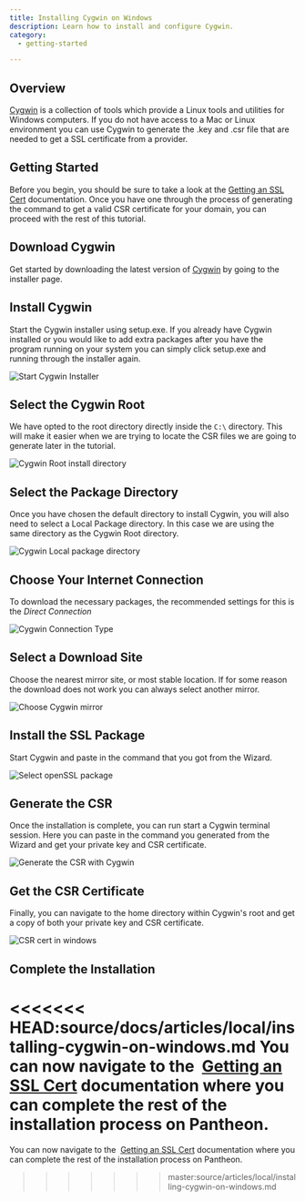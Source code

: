 ```yaml
---
title: Installing Cygwin on Windows
description: Learn how to install and configure Cygwin.
category:
  - getting-started

---
```


## Overview

[Cygwin](http://cygwin.com/install.html) is a collection of tools which provide a Linux tools and utilities for Windows computers. If you do not have access to a Mac or Linux environment you can use Cygwin to generate the .key and .csr file that are needed to get a SSL certificate from a provider.

## Getting Started
Before you begin, you should be sure to take a look at the [Getting an SSL Cert](/docs/articles/sites/domains/adding-a-ssl-certificate-for-secure-https-communication) documentation. Once you have one through the process of generating the command to get a valid CSR certificate for your domain, you can proceed with the rest of this tutorial.

## Download Cygwin
Get started by downloading the latest version of [Cygwin](http://cygwin.com/install.html) by going to the installer page.

## Install Cygwin
Start the Cygwin installer using setup.exe. If you already have Cygwin installed or you would like to add extra packages after you have the program running on your system you can simply click setup.exe and running through the installer again.

 ![Start Cygwin Installer](https://pantheon-systems.desk.com/customer/portal/attachments/40750)  

## Select the Cygwin Root
We have opted to the root directory directly inside the `C:\` directory. This will make it easier when we are trying to locate the CSR files we are going to generate later in the tutorial.

 ![Cygwin Root install directory](https://pantheon-systems.desk.com/customer/portal/attachments/40751)  

## Select the Package Directory
Once you have chosen the default directory to install Cygwin, you will also need to select a Local Package directory. In this case we are using the same directory as the Cygwin Root directory.



 ![Cygwin Local package directory](https://pantheon-systems.desk.com/customer/portal/attachments/40752)

## Choose Your Internet Connection
To download the necessary packages, the recommended settings for this is the _Direct Connection_


 ![Cygwin Connection Type](https://pantheon-systems.desk.com/customer/portal/attachments/40753)  

## Select a Download Site
Choose the nearest mirror site, or most stable location. If for some reason the download does not work you can always select another mirror.


 ![Choose Cygwin mirror](https://pantheon-systems.desk.com/customer/portal/attachments/40755)  

## Install the SSL Package
Start Cygwin and paste in the command that you got from the Wizard.

 ![Select openSSL package](https://pantheon-systems.desk.com/customer/portal/attachments/40768)  

## Generate the CSR
Once the installation is complete, you can run start a Cygwin terminal session. Here you can paste in the command you generated from the Wizard and get your private key and CSR certificate.

 ![Generate the CSR with Cygwin](https://pantheon-systems.desk.com/customer/portal/attachments/40769)

## Get the CSR Certificate
Finally, you can navigate to the home directory within Cygwin's root and get a copy of both your private key and CSR certificate.


 ![CSR cert in windows](https://pantheon-systems.desk.com/customer/portal/attachments/40770)  


## Complete the Installation
<<<<<<< HEAD:source/docs/articles/local/installing-cygwin-on-windows.md
You can now navigate to the  [Getting an SSL Cert](/docs/articles/sites/domains/adding-a-ssl-certificate-for-secure-https-communication#GetanSSLCertificate) documentation where you can complete the rest of the installation process on Pantheon.
=======
You can now navigate to the  [Getting an SSL Cert](/articles/sites/domains/adding-a-ssl-certificate-for-secure-https-communication#GetanSSLCertificate) documentation where you can complete the rest of the installation process on Pantheon.
>>>>>>> master:source/articles/local/installing-cygwin-on-windows.md
